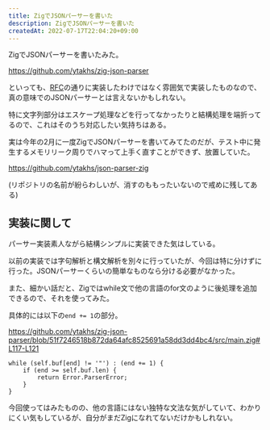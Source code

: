 ```yaml
---
title: ZigでJSONパーサーを書いた
description: ZigでJSONパーサーを書いた
createdAt: 2022-07-17T22:04:20+09:00
---
```


ZigでJSONパーサーを書いたみた。

<https://github.com/ytakhs/zig-json-parser>

といっても、[RFC](https://www.rfc-editor.org/info/rfc8259)の通りに実装したわけではなく雰囲気で実装したものなので、真の意味でのJSONパーサーとは言えないかもしれない。

特に文字列部分はエスケープ処理などを行ってなかったりと結構処理を端折ってるので、これはそのうち対応したい気持ちはある。

実は今年の2月に一度ZigでJSONパーサーを書いてみてたのだが、テスト中に発生するメモリリーク周りでハマって上手く直すことができず、放置していた。

<https://github.com/ytakhs/json-parser-zig>

(リポジトリの名前が紛らわしいが、消すのももったいないので戒めに残してある)

## 実装に関して

パーサー実装素人ながら結構シンプルに実装できた気はしている。

以前の実装では字句解析と構文解析を別々に行っていたが、今回は特に分けずに行った。JSONパーサーくらいの簡単なものなら分ける必要がなかった。

また、細かい話だと、Zigではwhile文で他の言語のfor文のように後処理を追加できるので、それを使ってみた。

具体的には以下の`end += 1`の部分。

<https://github.com/ytakhs/zig-json-parser/blob/51f7246518b872da64afc8525691a58dd3dd4bc4/src/main.zig#L117-L121>


```zig
while (self.buf[end] != '"') : (end += 1) {
    if (end >= self.buf.len) {
        return Error.ParserError;
    }
}
```

今回使ってはみたものの、他の言語にはない独特な文法な気がしていて、わかりにくい気もしているが、自分がまだZigになれてないだけかもしれない。
